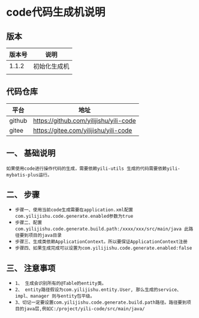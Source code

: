 # code代码生成机说明

## 版本

|版本号|说明|
|---|---|
|1.1.2|初始化生成机|
|||

## 代码仓库

|平台|地址|
|---|---|
|github|https://github.com/yilijishu/yili-code|
|gitee|https://gitee.com/yilijishu/yili-code|

## 一、 基础说明
``
如果使用code进行操作代码的生成，需要依赖yili-utils
生成的代码需要依赖yili-mybatis-plus运行。
``
## 二、 步骤

* ``步骤一、使用当前code生成需要在application.xml配置com.yilijishu.code.generate.enabled参数为true``
* ``步骤二、配置com.yilijishu.code.generate.build.path:/xxxx/xxx/src/main/java 此路径要到项目的java目录``
* ``步骤三、生成类依赖ApplicationContext。所以要保证ApplicationContext注册``
* ``步骤四、如果生成完成可以设置为com.yilijishu.code.generate.enabled:false``

## 三、 注意事项

* ``1、 生成会识别所有的@Table的entity类。``
* ``2、 entity路径假设为com.yilijishu.entity.User, 那么生成的service、impl、manager 则与entity包平级。``
* ``3、切记一定要设置com.yilijishu.code.generate.build.path路径。路径要到项目的java层,例如C:/project/yili-code/src/main/java/``